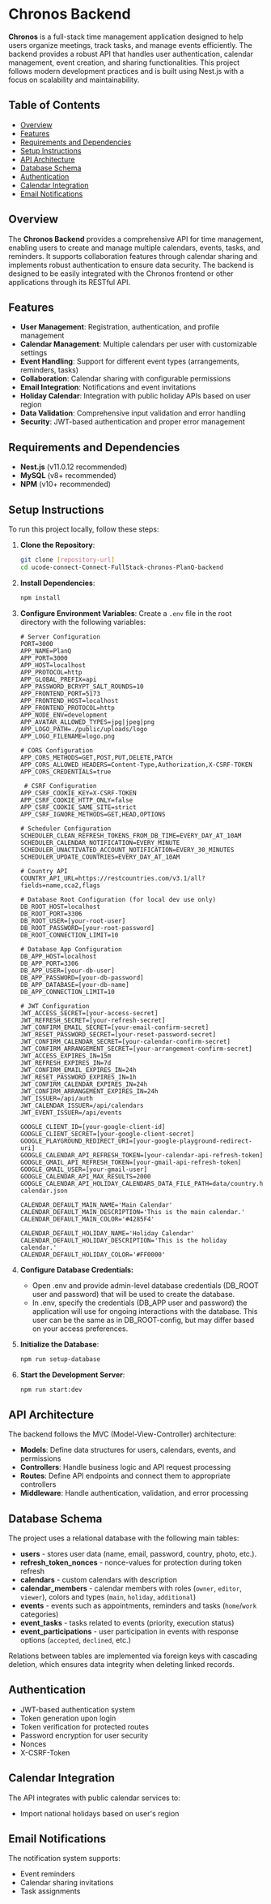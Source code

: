 # Chronos Backend

**Chronos** is a full-stack time management application designed to help users organize meetings, track tasks, and manage events efficiently. The backend provides a robust API that handles user authentication, calendar management, event creation, and sharing functionalities. This project follows modern development practices and is built using Nest.js with a focus on scalability and maintainability.

## Table of Contents
- [Overview](#overview)
- [Features](#features)
- [Requirements and Dependencies](#requirements-and-dependencies)
- [Setup Instructions](#setup-instructions)
- [API Architecture](#api-architecture)
- [Database Schema](#database-schema)
- [Authentication](#authentication)
- [Calendar Integration](#calendar-integration)
- [Email Notifications](#email-notifications)

## Overview
The **Chronos Backend** provides a comprehensive API for time management, enabling users to create and manage multiple calendars, events, tasks, and reminders. It supports collaboration features through calendar sharing and implements robust authentication to ensure data security. The backend is designed to be easily integrated with the Chronos frontend or other applications through its RESTful API.

## Features
- **User Management**: Registration, authentication, and profile management
- **Calendar Management**: Multiple calendars per user with customizable settings
- **Event Handling**: Support for different event types (arrangements, reminders, tasks)
- **Collaboration**: Calendar sharing with configurable permissions
- **Email Integration**: Notifications and event invitations
- **Holiday Calendar**: Integration with public holiday APIs based on user region
- **Data Validation**: Comprehensive input validation and error handling
- **Security**: JWT-based authentication and proper error management

## Requirements and Dependencies
- **Nest.js** (v11.0.12 recommended)
- **MySQL** (v8+ recommended)
- **NPM** (v10+ recommended)

## Setup Instructions

To run this project locally, follow these steps:

1. **Clone the Repository**:
   ```bash
   git clone [repository-url]
   cd ucode-connect-Connect-FullStack-chronos-PlanQ-backend
   ```

2. **Install Dependencies**:
   ```bash
   npm install
   ```
   

3. **Configure Environment Variables**:
   Create a `.env` file in the root directory with the following variables:
   ```
   # Server Configuration
   PORT=3000
   APP_NAME=PlanQ
   APP_PORT=3000
   APP_HOST=localhost
   APP_PROTOCOL=http
   APP_GLOBAL_PREFIX=api
   APP_PASSWORD_BCRYPT_SALT_ROUNDS=10
   APP_FRONTEND_PORT=5173
   APP_FRONTEND_HOST=localhost
   APP_FRONTEND_PROTOCOL=http
   APP_NODE_ENV=development
   APP_AVATAR_ALLOWED_TYPES=jpg|jpeg|png
   APP_LOGO_PATH=./public/uploads/logo
   APP_LOGO_FILENAME=logo.png

   # CORS Configuration
   APP_CORS_METHODS=GET,POST,PUT,DELETE,PATCH
   APP_CORS_ALLOWED_HEADERS=Content-Type,Authorization,X-CSRF-TOKEN
   APP_CORS_CREDENTIALS=true

    # CSRF Configuration
   APP_CSRF_COOKIE_KEY=X-CSRF-TOKEN
   APP_CSRF_COOKIE_HTTP_ONLY=false
   APP_CSRF_COOKIE_SAME_SITE=strict
   APP_CSRF_IGNORE_METHODS=GET,HEAD,OPTIONS

   # Scheduler Configuration
   SCHEDULER_CLEAN_REFRESH_TOKENS_FROM_DB_TIME=EVERY_DAY_AT_10AM
   SCHEDULER_CALENDAR_NOTIFICATION=EVERY_MINUTE
   SCHEDULER_UNACTIVATED_ACCOUNT_NOTIFICATION=EVERY_30_MINUTES
   SCHEDULER_UPDATE_COUNTRIES=EVERY_DAY_AT_10AM

   # Country API
   COUNTRY_API_URL=https://restcountries.com/v3.1/all?fields=name,cca2,flags

   # Database Root Configuration (for local dev use only)
   DB_ROOT_HOST=localhost
   DB_ROOT_PORT=3306
   DB_ROOT_USER=[your-root-user]
   DB_ROOT_PASSWORD=[your-root-password]
   DB_ROOT_CONNECTION_LIMIT=10

   # Database App Configuration
   DB_APP_HOST=localhost
   DB_APP_PORT=3306
   DB_APP_USER=[your-db-user]
   DB_APP_PASSWORD=[your-db-password]
   DB_APP_DATABASE=[your-db-name]
   DB_APP_CONNECTION_LIMIT=10

   # JWT Configuration
   JWT_ACCESS_SECRET=[your-access-secret]
   JWT_REFRESH_SECRET=[your-refresh-secret]
   JWT_CONFIRM_EMAIL_SECRET=[your-email-confirm-secret]
   JWT_RESET_PASSWORD_SECRET=[your-reset-password-secret]
   JWT_CONFIRM_CALENDAR_SECRET=[your-calendar-confirm-secret]
   JWT_CONFIRM_ARRANGEMENT_SECRET=[your-arrangement-confirm-secret]
   JWT_ACCESS_EXPIRES_IN=15m
   JWT_REFRESH_EXPIRES_IN=7d
   JWT_CONFIRM_EMAIL_EXPIRES_IN=24h
   JWT_RESET_PASSWORD_EXPIRES_IN=1h
   JWT_CONFIRM_CALENDAR_EXPIRES_IN=24h
   JWT_CONFIRM_ARRANGEMENT_EXPIRES_IN=24h
   JWT_ISSUER=/api/auth
   JWT_CALENDAR_ISSUER=/api/calendars
   JWT_EVENT_ISSUER=/api/events
    
   GOOGLE_CLIENT_ID=[your-google-client-id]
   GOOGLE_CLIENT_SECRET=[your-google-client-secret]
   GOOGLE_PLAYGROUND_REDIRECT_URI=[your-google-playground-redirect-uri]
   GOOGLE_CALENDAR_API_REFRESH_TOKEN=[your-calendar-api-refresh-token]
   GOOGLE_GMAIL_API_REFRESH_TOKEN=[your-gmail-api-refresh-token]
   GOOGLE_GMAIL_USER=[your-gmail-user]
   GOOGLE_CALENDAR_API_MAX_RESULTS=2000
   GOOGLE_CALENDAR_API_HOLIDAY_CALENDARS_DATA_FILE_PATH=data/country.holiday-calendar.json

   CALENDAR_DEFAULT_MAIN_NAME='Main Calendar'
   CALENDAR_DEFAULT_MAIN_DESCRIPTION='This is the main calendar.'
   CALENDAR_DEFAULT_MAIN_COLOR='#4285F4'

   CALENDAR_DEFAULT_HOLIDAY_NAME='Holiday Calendar'
   CALENDAR_DEFAULT_HOLIDAY_DESCRIPTION='This is the holiday calendar.'
   CALENDAR_DEFAULT_HOLIDAY_COLOR='#FF0000'
   ```

4. **Configure Database Credentials:**

   - Open .env and provide admin-level database credentials (DB_ROOT user and password) that will be used to create the database.
   - In .env, specify the credentials (DB_APP user and password) the application will use for ongoing interactions with the database. This user can be the same as in DB_ROOT-config, but may differ based on your access preferences.

5. **Initialize the Database**:
   ```bash
   npm run setup-database
   ```

6. **Start the Development Server**:
   ```bash
   npm run start:dev
   ```

## API Architecture
The backend follows the MVC (Model-View-Controller) architecture:

- **Models**: Define data structures for users, calendars, events, and permissions
- **Controllers**: Handle business logic and API request processing
- **Routes**: Define API endpoints and connect them to appropriate controllers
- **Middleware**: Handle authentication, validation, and error processing

## Database Schema

The project uses a relational database with the following main tables:

- **users** - stores user data (name, email, password, country, photo, etc.).
- **refresh_token_nonces** - nonce-values for protection during token refresh
- **calendars** - custom calendars with description
- **calendar_members** - calendar members with roles (`owner`, `editor`, `viewer`), colors and types (`main`, `holiday`, `additional`)
- **events** - events such as appointments, reminders and tasks (`home`/`work` categories)
- **event_tasks** - tasks related to events (priority, execution status)
- **event_participations** - user participation in events with response options (`accepted`, `declined`, etc.)

Relations between tables are implemented via foreign keys with cascading deletion, which ensures data integrity when deleting linked records.

## Authentication
- JWT-based authentication system
- Token generation upon login
- Token verification for protected routes
- Password encryption for user security
- Nonces
- X-CSRF-Token

## Calendar Integration
The API integrates with public calendar services to:
- Import national holidays based on user's region

## Email Notifications
The notification system supports:
- Event reminders
- Calendar sharing invitations
- Task assignments